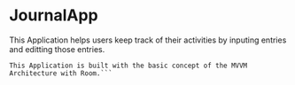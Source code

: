 # JournalApp
This Application helps users keep track of their activities by inputing entries and editting those entries.
```
This Application is built with the basic concept of the MVVM Architecture with Room.```

